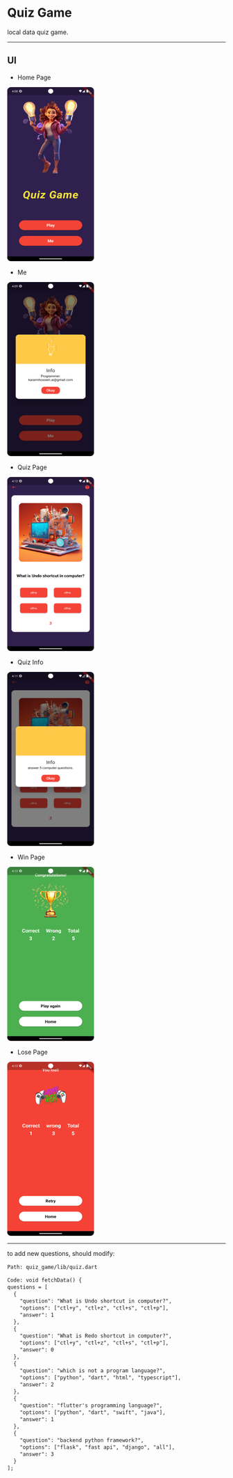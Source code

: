 # Quiz Game

local data quiz game.

***

## UI

* Home Page

<img src="ui_images/home.png" alt="home-page" width="200" height="400"/>

* Me

<img src="ui_images/info.png" alt="info" width="200" height="400"/>

* Quiz Page

<img src="ui_images/quiz.png" alt="quiz-page" width="200" height="400"/>

* Quiz Info

<img src="ui_images/quiz_info.png" alt="quiz_info-page" width="200" height="400"/>

* Win Page

<img src="ui_images/win.png" alt="win-page" width="200" height="400"/>

* Lose Page

<img src="ui_images/Lose.png" alt="lose-page" width="200" height="400"/>

***

to add new questions, should modify:

```text
Path: quiz_game/lib/quiz.dart
```

    Code: void fetchData() {
    questions = [
      {
        "question": "What is Undo shortcut in computer?",
        "options": ["ctl+y", "ctl+z", "ctl+s", "ctl+p"],
        "answer": 1
      },
      {
        "question": "What is Redo shortcut in computer?",
        "options": ["ctl+y", "ctl+z", "ctl+s", "ctl+p"],
        "answer": 0
      },
      {
        "question": "which is not a program language?",
        "options": ["python", "dart", "html", "typescript"],
        "answer": 2
      },
      {
        "question": "flutter's programming language?",
        "options": ["python", "dart", "swift", "java"],
        "answer": 1
      },
      {
        "question": "backend python framework?",
        "options": ["flask", "fast api", "django", "all"],
        "answer": 3
      }
    ];

